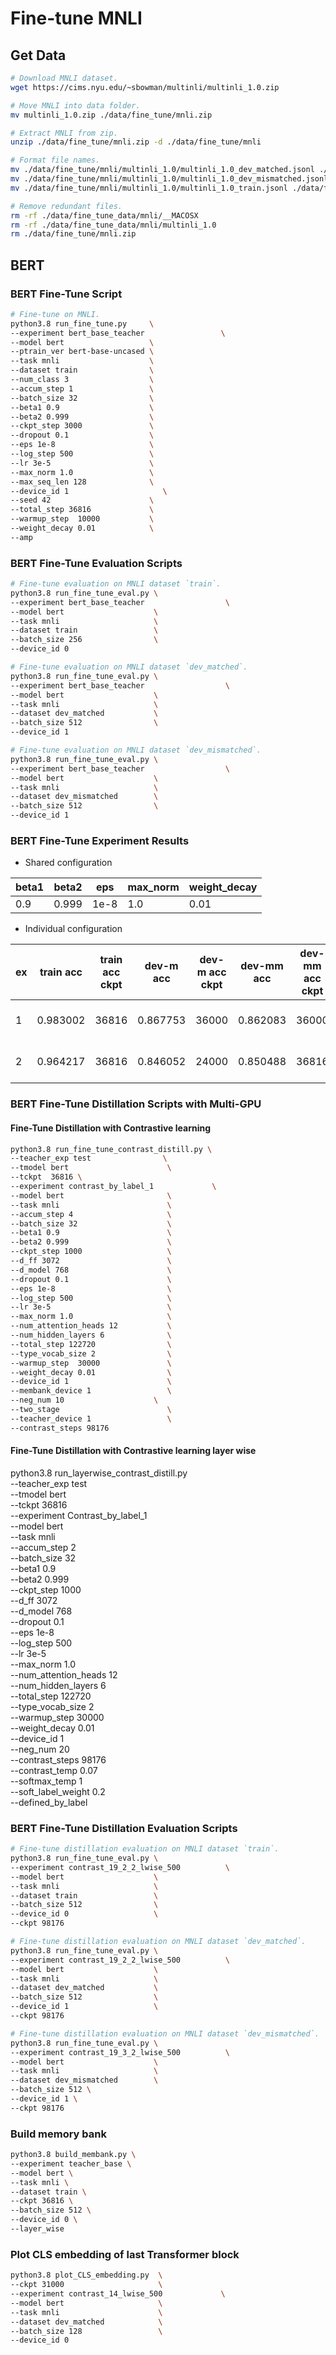 # Fine-tune MNLI

## Get Data

```sh
# Download MNLI dataset.
wget https://cims.nyu.edu/~sbowman/multinli/multinli_1.0.zip

# Move MNLI into data folder.
mv multinli_1.0.zip ./data/fine_tune/mnli.zip

# Extract MNLI from zip.
unzip ./data/fine_tune/mnli.zip -d ./data/fine_tune/mnli

# Format file names.
mv ./data/fine_tune/mnli/multinli_1.0/multinli_1.0_dev_matched.jsonl ./data/fine_tune/mnli/dev_matched.jsonl
mv ./data/fine_tune/mnli/multinli_1.0/multinli_1.0_dev_mismatched.jsonl ./data/fine_tune/mnli/dev_mismatched.jsonl
mv ./data/fine_tune/mnli/multinli_1.0/multinli_1.0_train.jsonl ./data/fine_tune/mnli/train.jsonl

# Remove redundant files.
rm -rf ./data/fine_tune_data/mnli/__MACOSX
rm -rf ./data/fine_tune_data/mnli/multinli_1.0
rm ./data/fine_tune/mnli.zip
```

## BERT

### BERT Fine-Tune Script

```sh
# Fine-tune on MNLI.
python3.8 run_fine_tune.py     \
--experiment bert_base_teacher                 \
--model bert                   \
--ptrain_ver bert-base-uncased \
--task mnli                    \
--dataset train                \
--num_class 3                  \
--accum_step 1                 \
--batch_size 32                \
--beta1 0.9                    \
--beta2 0.999                  \
--ckpt_step 3000               \
--dropout 0.1                  \
--eps 1e-8                     \
--log_step 500                 \
--lr 3e-5                      \
--max_norm 1.0                 \
--max_seq_len 128              \
--device_id 1                     \
--seed 42                      \
--total_step 36816             \
--warmup_step  10000           \
--weight_decay 0.01            \
--amp
```

### BERT Fine-Tune Evaluation Scripts

```sh
# Fine-tune evaluation on MNLI dataset `train`.
python3.8 run_fine_tune_eval.py \
--experiment bert_base_teacher                  \
--model bert                    \
--task mnli                     \
--dataset train                 \
--batch_size 256                \
--device_id 0
```

```sh
# Fine-tune evaluation on MNLI dataset `dev_matched`.
python3.8 run_fine_tune_eval.py \
--experiment bert_base_teacher                  \
--model bert                    \
--task mnli                     \
--dataset dev_matched           \
--batch_size 512                \
--device_id 1
```

```sh
# Fine-tune evaluation on MNLI dataset `dev_mismatched`.
python3.8 run_fine_tune_eval.py \
--experiment bert_base_teacher                  \
--model bert                    \
--task mnli                     \
--dataset dev_mismatched        \
--batch_size 512                \
--device_id 1
```

### BERT Fine-Tune Experiment Results

- Shared configuration

|beta1|beta2|eps|max_norm|weight_decay|
|-|-|-|-|-|
|0.9|0.999|1e-8|1.0|0.01|

- Individual configuration

|ex|train acc|train acc ckpt|dev-m acc|dev-m acc ckpt|dev-mm acc|dev-mm acc ckpt|accum step|batch|ckpt step|dropout|encoder|log step|lr|max_seq_len|seed|total step|warmup step|
|-|-|-|-|-|-|-|-|-|-|-|-|-|-|-|-|-|-|
|1|0.983002|36816|0.867753|36000|0.862083|36000|8|32|1000|0.1|bert-large-uncased|500|3e-5|128|42|36816|10000|
|2|0.964217|36816|0.846052|24000|0.850488|36816|8|32|1000|0.1|bert-base-uncased|500|3e-5|128|42|36816|10000|

### BERT Fine-Tune Distillation Scripts with Multi-GPU

#### Fine-Tune Distillation with Contrastive learning

```sh
python3.8 run_fine_tune_contrast_distill.py \
--teacher_exp test                \
--tmodel bert                      \
--tckpt  36816 \
--experiment contrast_by_label_1             \
--model bert                       \
--task mnli                        \
--accum_step 4                     \
--batch_size 32                    \
--beta1 0.9                        \
--beta2 0.999                      \
--ckpt_step 1000                   \
--d_ff 3072                        \
--d_model 768                      \
--dropout 0.1                      \
--eps 1e-8                         \
--log_step 500                     \
--lr 3e-5                          \
--max_norm 1.0                     \
--num_attention_heads 12           \
--num_hidden_layers 6              \
--total_step 122720                \
--type_vocab_size 2                \
--warmup_step  30000               \
--weight_decay 0.01                \
--device_id 1                      \
--membank_device 1                 \
--neg_num 10                    \
--two_stage                        \
--teacher_device 1                 \
--contrast_steps 98176
```

#### Fine-Tune Distillation with Contrastive learning layer wise

python3.8 run_layerwise_contrast_distill.py \
--teacher_exp test                \
--tmodel bert                      \
--tckpt  36816 \
--experiment Contrast_by_label_1             \
--model bert                       \
--task mnli                        \
--accum_step 2                     \
--batch_size 32                    \
--beta1 0.9                        \
--beta2 0.999                      \
--ckpt_step 1000                   \
--d_ff 3072                        \
--d_model 768                      \
--dropout 0.1                      \
--eps 1e-8                         \
--log_step 500                     \
--lr 3e-5                          \
--max_norm 1.0                     \
--num_attention_heads 12           \
--num_hidden_layers 6              \
--total_step 122720                \
--type_vocab_size 2                \
--warmup_step  30000               \
--weight_decay 0.01                \
--device_id 1                      \
--neg_num 20                    \
--contrast_steps 98176           \
--contrast_temp 0.07             \
--softmax_temp 1                \
--soft_label_weight 0.2         \
--defined_by_label

### BERT Fine-Tune Distillation Evaluation Scripts

```sh
# Fine-tune distillation evaluation on MNLI dataset `train`.
python3.8 run_fine_tune_eval.py \
--experiment contrast_19_2_2_lwise_500          \
--model bert                    \
--task mnli                     \
--dataset train                 \
--batch_size 512                \
--device_id 0                   \
--ckpt 98176
```

```sh
# Fine-tune distillation evaluation on MNLI dataset `dev_matched`.
python3.8 run_fine_tune_eval.py \
--experiment contrast_19_2_2_lwise_500          \
--model bert                    \
--task mnli                     \
--dataset dev_matched           \
--batch_size 512                \
--device_id 1                   \
--ckpt 98176
```

```sh
# Fine-tune distillation evaluation on MNLI dataset `dev_mismatched`.
python3.8 run_fine_tune_eval.py \
--experiment contrast_19_3_2_lwise_500          \
--model bert                    \
--task mnli                     \
--dataset dev_mismatched        \
--batch_size 512 \
--device_id 1 \
--ckpt 98176
```

### Build memory bank

```sh
python3.8 build_membank.py \
--experiment teacher_base \
--model bert \
--task mnli \
--dataset train \
--ckpt 36816 \
--batch_size 512 \
--device_id 0 \
--layer_wise
```

### Plot CLS embedding of last Transformer block

```sh
python3.8 plot_CLS_embedding.py  \
--ckpt 31000                     \
--experiment contrast_14_lwise_500             \
--model bert                     \
--task mnli                      \
--dataset dev_matched            \
--batch_size 128                 \
--device_id 0
```
